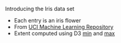 Introducing the Iris data set

 * Each entry is an iris flower
 * From [UCI Machine Learning Repository](https://archive.ics.uci.edu/ml/datasets/Iris)
 * Extent computed using D3 [min](https://github.com/mbostock/d3/wiki/Arrays#d3_min) and [max](https://github.com/mbostock/d3/wiki/Arrays#d3_max)
